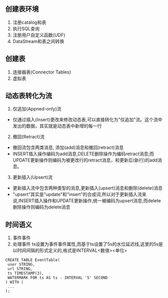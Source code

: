 ## 创建表环境
1. 注册catalog和表
2. 执行SQL查询
3. 注册用户自定义函数(UDF)
4. DataStream和表之间转换

## 创建表
1. 连接器表(Connector Tables)
2. 虚拟表

## 动态表转化为流
1. 仅追加(Appned-only)流
- 仅通过插入(Insert)更改来修改动态表,可以直接转化为"仅追加"流。这个流中发出的数据，其实就是动态表中新增的每一行
2. 撤回(Retract)流
- 撤回流包含两类消息, 添加(add)消息和撤回(retract)消息
- INSERT插入操作编码为add消息,DELETE删除操作为编码retract消息;而UPDATE更新操作则编码为被更改行的retract消息，和更新后(新行)的add消息。
3. 更新插入(Upsert)流
- 更新插入流中包含两种类型的消息,更新插入(upsert)消息和删除(delete)消息
- "upsert"其实是"update"和"insert"的合成词,所以对于更新插入流来说,INSERT插入操作和UPDATE更新操作,统一被编码为upsert消息;而delete删除操作则编码为delete消息

## 时间语义
1. 事件事件
2. 处理事件
ts设置为事件事件属性,而基于ts设置了5s的水位延迟线,这里的5s是以时间间隔的形式定义的,格式是INTERVAL<数值><单位>
```$xslt
CREATE TABLE EventTable(
 user STRING,
 url STRING,
 ts TIMESTAMP(3),
 WATERMARK FOR ts AS ts - INTERVAL '5' SECOND
) WITH (
 ...
);
```